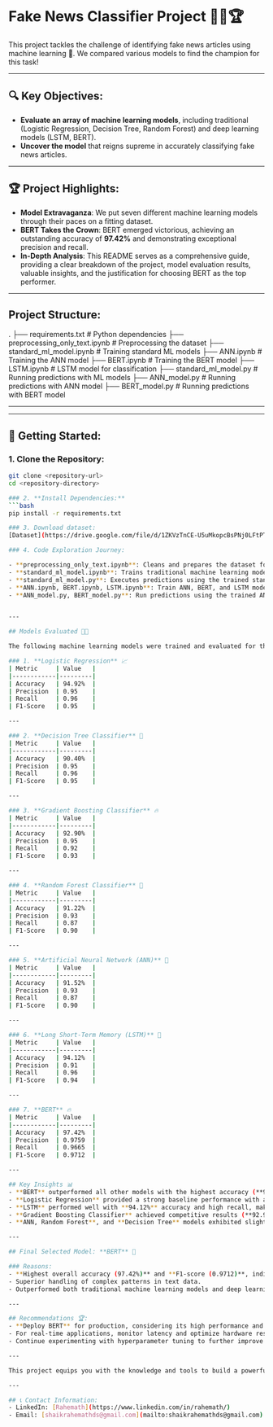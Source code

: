 # Fake News Classifier Project 📰🧠🏆

This project tackles the challenge of identifying fake news articles using machine learning 💪. We compared various models to find the champion for this task!

---

## 🔍 Key Objectives:
- **Evaluate an array of machine learning models**, including traditional (Logistic Regression, Decision Tree, Random Forest) and deep learning models (LSTM, BERT).
- **Uncover the model** that reigns supreme in accurately classifying fake news articles.

---

## 🏆 Project Highlights:
- **Model Extravaganza**: We put seven different machine learning models through their paces on a fitting dataset.
- **BERT Takes the Crown**: BERT emerged victorious, achieving an outstanding accuracy of **97.42%** and demonstrating exceptional precision and recall.
- **In-Depth Analysis**: This README serves as a comprehensive guide, providing a clear breakdown of the project, model evaluation results, valuable insights, and the justification for choosing BERT as the top performer.

---

## Project Structure:
.
├── requirements.txt        # Python dependencies
├── preprocessing_only_text.ipynb  # Preprocessing the dataset
├── standard_ml_model.ipynb      # Training standard ML models
├── ANN.ipynb                   # Training the ANN model
├── BERT.ipynb                  # Training the BERT model
├── LSTM.ipynb                  # LSTM model for classification
├── standard_ml_model.py       # Running predictions with ML models
├── ANN_model.py               # Running predictions with ANN model
├── BERT_model.py              # Running predictions with BERT model


---

---

## 🚀 Getting Started:

### 1. **Clone the Repository:**
```bash
git clone <repository-url>
cd <repository-directory>

### 2. **Install Dependencies:**
```bash
pip install -r requirements.txt

### 3. Download dataset:
[Dataset](https://drive.google.com/file/d/1ZKVzTnCE-U5uMkopcBsPNj0LFtPTX3z4/view?usp=sharing )

### 4. Code Exploration Journey:

- **preprocessing_only_text.ipynb**: Cleans and prepares the dataset for training.
- **standard_ml_model.ipynb**: Trains traditional machine learning models.
- **standard_ml_model.py**: Executes predictions using the trained standard ML models.
- **ANN.ipynb, BERT.ipynb, LSTM.ipynb**: Train ANN, BERT, and LSTM models respectively.
- **ANN_model.py, BERT_model.py**: Run predictions using the trained ANN and BERT models respectively.


---

## Models Evaluated 🧑‍💻

The following machine learning models were trained and evaluated for the given dataset:

### 1. **Logistic Regression** 📈
| Metric     | Value   |
|------------|---------|
| Accuracy   | 94.92%  |
| Precision  | 0.95    |
| Recall     | 0.96    |
| F1-Score   | 0.95    |

---

### 2. **Decision Tree Classifier** 🌳
| Metric     | Value   |
|------------|---------|
| Accuracy   | 90.40%  |
| Precision  | 0.95    |
| Recall     | 0.96    |
| F1-Score   | 0.95    |

---

### 3. **Gradient Boosting Classifier** 🔥
| Metric     | Value   |
|------------|---------|
| Accuracy   | 92.90%  |
| Precision  | 0.95    |
| Recall     | 0.92    |
| F1-Score   | 0.93    |

---

### 4. **Random Forest Classifier** 🌲
| Metric     | Value   |
|------------|---------|
| Accuracy   | 91.22%  |
| Precision  | 0.93    |
| Recall     | 0.87    |
| F1-Score   | 0.90    |

---

### 5. **Artificial Neural Network (ANN)** 🤖
| Metric     | Value   |
|------------|---------|
| Accuracy   | 91.52%  |
| Precision  | 0.93    |
| Recall     | 0.87    |
| F1-Score   | 0.90    |

---

### 6. **Long Short-Term Memory (LSTM)** 🧠
| Metric     | Value   |
|------------|---------|
| Accuracy   | 94.12%  |
| Precision  | 0.91    |
| Recall     | 0.96    |
| F1-Score   | 0.94    |

---

### 7. **BERT** 🔥
| Metric     | Value   |
|------------|---------|
| Accuracy   | 97.42%  |
| Precision  | 0.9759  |
| Recall     | 0.9665  |
| F1-Score   | 0.9712  |

---

## Key Insights 📊
- **BERT** outperformed all other models with the highest accuracy (**97.42%**) and F1-score (**0.9712**), demonstrating superior precision and recall, making it the best candidate for this classification task.
- **Logistic Regression** provided a strong baseline performance with an accuracy of **94.92%**, showing balanced precision and recall across both classes.
- **LSTM** performed well with **94.12%** accuracy and high recall, making it suitable for applications prioritizing minimal false negatives.
- **Gradient Boosting Classifier** achieved competitive results (**92.90%** accuracy), though slightly lower than LSTM and Logistic Regression.
- **ANN, Random Forest**, and **Decision Tree** models exhibited slightly lower performance, indicating they may not be as robust for this dataset.

---

## Final Selected Model: **BERT** 🎯

### Reasons:
- **Highest overall accuracy (97.42%)** and **F1-score (0.9712)**, indicating excellent performance in both precision and recall.
- Superior handling of complex patterns in text data.
- Outperformed both traditional machine learning models and deep learning alternatives.

---

## Recommendations 🏆:
- **Deploy BERT** for production, considering its high performance and robustness.
- For real-time applications, monitor latency and optimize hardware resources due to BERT’s computational requirements.
- Continue experimenting with hyperparameter tuning to further improve BERT’s performance.

---

This project equips you with the knowledge and tools to build a powerful fake news classification system using machine learning. Dive into the code, experiment with different models, and be part of the solution to stop the spread of misinformation!

---

## 📞 Contact Information:
- LinkedIn: [Rahemath](https://www.linkedin.com/in/rahemath/)
- Email: [shaikrahemathds@gmail.com](mailto:shaikrahemathds@gmail.com)